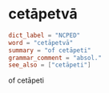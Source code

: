 # cetāpetvā

``` toml
dict_label = "NCPED"
word = "cetāpetvā"
summary = "of cetāpeti"
grammar_comment = "absol."
see_also = ["cetāpeti"]
```

of cetāpeti

